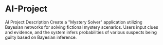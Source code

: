 # AI-Project
AI Project Description
Create a "Mystery Solver" application utilizing Bayesian networks for solving fictional mystery scenarios. Users input clues and evidence, and the system infers probabilities of various suspects being guilty based on Bayesian inference.
